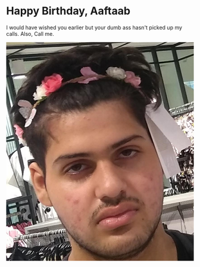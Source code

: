 # Happy Birthday, Aaftaab
I would have wished you earlier but your dumb ass hasn't picked up my calls. Also, Call me.

<img src="aafu.jpg"
     alt="fool"
     style="float: left; margin-right: 10px;" style="width:500px;height:600px;"/>

